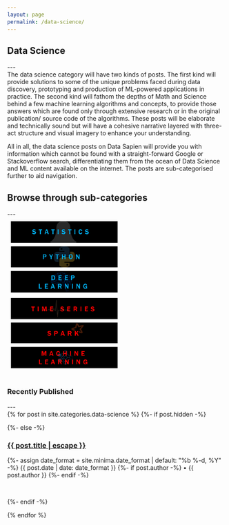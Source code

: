 ```yaml
---
layout: page
permalink: /data-science/
---
```

<style type="text/css">

@media only screen and (max-width: 300px) {
	.prev, .next,.text {font-size: 11px}
}
.row {
  display: flex;
  flex-wrap: wrap;
  padding: 0 4px;
}

/* Create four equal columns that sits next to each other */
.column {
  flex: 25%;
  max-width: 50%;
  padding: 0 4px;
}

.column img {
  margin-top: 8px;
  vertical-align: middle;
  width: 100%;
}

/* Responsive layout - makes a two column-layout instead of four columns */
@media screen and (max-width: 800px) {
  .column {
    flex: 100%;
    max-width: 50%;
  }
}

/* Responsive layout - makes the two columns stack on top of each other instead of next to each other */
@media screen and (max-width: 600px) {
  .column {
    flex: 100%;
    max-width: 100%;
  }
}
</style>

<h2 class="post-list-heading">Data Science</h2>
---
<br>
The data science category will have two kinds of posts. The first kind will provide solutions to some of the unique problems faced during data discovery, prototyping and production of ML-powered applications in practice. The second kind will fathom the depths of Math and Science behind a few machine learning algorithms and concepts, to provide those answers which are found only through extensive research or in the original publication/ source code of the algorithms. These posts will be elaborate and technically sound but will have a cohesive narrative layered with three-act structure and visual imagery to enhance your understanding. 

All in all, the data science posts on Data Sapien will provide you with information which cannot be found with a straight-forward Google or Stackoverflow search, differentiating them from the ocean of Data Science and ML content available on the internet. The posts are sub-categorised further to aid navigation.
<br>
<h2>Browse through sub-categories</h2>
---
<br>

<div class="row"> 
  <div class="column">
    <a href="/statistics/"><img src="/assets/stock_images/data_science/statistics.png"></a>
    <a href="/python/"><img src="/assets/stock_images/data_science/python.png"></a>
    <a href="/deep-learning/"><img src="/assets/stock_images/data_science/deep_learning.png"></a>
  </div>
  <div class="column">
    <a href="/time-series/"><img src="/assets/stock_images/data_science/time_series.png"></a>
    <a href="/spark/"><img src="/assets/stock_images/data_science/spark.png"></a>
    <a href="/machine-learning/"><img src="/assets/stock_images/data_science/machine_learning.png"></a>
  </div> 
</div>

<br>
<h3>Recently Published</h3>
---
<br>
<div>
{% for post in site.categories.data-science %}
  {%- if post.hidden -%}
      <p></p>
  {%- else -%}
      <div>
      <h3 class="post-title p-name" itemprop="name headline"><a href="{{ post.url | relative_url }}">{{ post.title | escape }}</a></h3>
      <p class="post-meta">
        <time class="dt-published" datetime="{{ page.date | date_to_xmlschema }}" itemprop="datePublished">
          {%- assign date_format = site.minima.date_format | default: "%b %-d, %Y" -%}
          {{ post.date | date: date_format }}
        </time>
        {%- if post.author -%}
          • <span itemprop="author" itemscope itemtype="http://schema.org/Person"><span class="p-author h-card" itemprop="name">{{ post.author }}</span></span>
        {%- endif -%}</p>
      </div><br>
          
  {%- endif -%}
 
{% endfor %}
</div>
<!-- p float="left">
  <a href="/blog/"><img src="/assets/stock_images/data_science/deep_learning.png" width="355" height="70"/></a>
  <a href="/data-science/"><img src="/assets/stock_images/data_science/machine_learning.png" width="355" height="70" hspace="0" object-fit="contain"/></a>
</p>
<p float="centre">
  <a href="/blog/"><img src="/assets/stock_images/data_science/statistics.png" width="355" height="70" hspace="0.75"/></a>
  <a href="/time-series/"><img src="/assets/stock_images/data_science/time_series.png" width="355" height="70" hspace="0"/></a> 
</p>
<p align="centre">
  <a href="/blog/"><img src="/assets/stock_images/data_science/python.png" width="355" height="70"/></a>
  <a href="/blog/"><img src="/assets/stock_images/data_science/spark.png" width="355" height="70"/></a> 
</p> -->

<!-- <br>
<h2 class="post-list-heading">Recently published</h2>
---
<br>
<ul class="post-list"><li><span class="post-meta">Mar 24, 2021</span>
    <h3>
      <a class="post-link" href="/time-series/forecasting-at-scale/">
        Forecasting at Scale
      </a>
    </h3></li></ul>

<ul class="post-list"><li><span class="post-meta">Mar 10, 2021</span>
    <h3>
      <a class="post-link" href="/time-series/time-series-primer/">
        Time-series Primer
      </a>
    </h3></li></ul>

<br>
<h2 class="post-list-heading">Upcoming</h2>
---
<br>
<ul class="post-list"><li><span class="post-meta">Early 2021 | Statistics</span>
        <h3>
          <a class="post-link">
            Applying Entropy on the left, right and centre of data discovery
          </a>
        </h3></li><li><span class="post-meta">Early 2021 | Python | Spark</span>
        <h3>
          <a class="post-link">
            Exploring the world of parallel processing from Py...to...Spark 
          </a>
        </h3></li>
        <li><span class="post-meta">Early 2021 | Time-series | Statistics</span>
        <h3>
          <a class="post-link">
            Deep dive des Algorithmus | Facebook's Prophet 
          </a>
        </h3></li>
        </ul>
 -->



